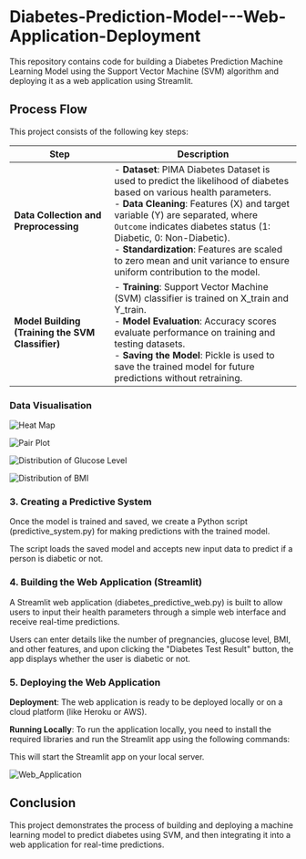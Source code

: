 # Diabetes-Prediction-Model---Web-Application-Deployment

This repository contains code for building a Diabetes Prediction Machine Learning Model using the Support Vector Machine (SVM) algorithm and deploying it as a web application using Streamlit.

## Process Flow
This project consists of the following key steps:

| **Step**                             | **Description**                                                                                                                                                                      |
|--------------------------------------|--------------------------------------------------------------------------------------------------------------------------------------------------------------------------------------|
| **Data Collection and Preprocessing** | - **Dataset**: PIMA Diabetes Dataset is used to predict the likelihood of diabetes based on various health parameters.<br> - **Data Cleaning**: Features (X) and target variable (Y) are separated, where `Outcome` indicates diabetes status (1: Diabetic, 0: Non-Diabetic).<br> - **Standardization**: Features are scaled to zero mean and unit variance to ensure uniform contribution to the model. |
| **Model Building (Training the SVM Classifier)** | - **Training**: Support Vector Machine (SVM) classifier is trained on X_train and Y_train.<br> - **Model Evaluation**: Accuracy scores evaluate performance on training and testing datasets.<br> - **Saving the Model**: Pickle is used to save the trained model for future predictions without retraining.                                                  |


### Data Visualisation


![Heat Map](https://github.com/user-attachments/assets/fa118b15-be22-4b66-b204-76a2c8a7142c)


![Pair Plot](https://github.com/user-attachments/assets/7d282208-2f57-469c-8159-c146b439fddf)


![Distribution of Glucose Level](https://github.com/user-attachments/assets/896f75de-40f6-44df-af80-00b0f83521f0)


![Distribution of BMI](https://github.com/user-attachments/assets/006891e7-f004-4625-b581-42628d83faee)



### 3. Creating a Predictive System

Once the model is trained and saved, we create a Python script (predictive_system.py) for making predictions with the trained model.

The script loads the saved model and accepts new input data to predict if a person is diabetic or not.

### 4. Building the Web Application (Streamlit)

A Streamlit web application (diabetes_predictive_web.py) is built to allow users to input their health parameters through a simple web interface and receive real-time predictions.

Users can enter details like the number of pregnancies, glucose level, BMI, and other features, and upon clicking the "Diabetes Test Result" button, the app displays whether the user is diabetic or not.

### 5. Deploying the Web Application

**Deployment**: The web application is ready to be deployed locally or on a cloud platform (like Heroku or AWS).

**Running Locally**: To run the application locally, you need to install the required libraries and run the Streamlit app using the following commands:

This will start the Streamlit app on your local server.

![Web_Application](https://github.com/user-attachments/assets/61c0c045-feb1-4352-abd5-1cd086f3f331)


## Conclusion

This project demonstrates the process of building and deploying a machine learning model to predict diabetes using SVM, and then integrating it into a web application for real-time predictions.

